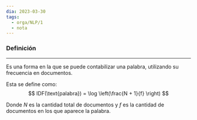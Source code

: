 ```yaml
---
dia: 2023-03-30
tags:
  - orga/NLP/1
  - nota
---
```

### Definición
---
Es una forma en la que se puede contabilizar una palabra, utilizando su frecuencia en documentos. 

Esta se define como:
$$ IDF(\text{palabra}) = \log \left(\frac{N + 1}{f} \right) $$

Donde $N$ es la cantidad total de documentos y $f$ es la cantidad de documentos en los que aparece la palabra.